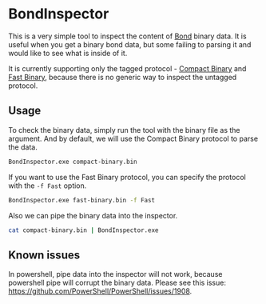 # BondInspector

This is a very simple tool to inspect the content of [Bond](https://github.com/microsoft/bond) binary data. It is useful when you get a binary bond data, but some failing to parsing it and would like to see what is inside of it.

It is currently supporting only the tagged protocol - [Compact Binary](http://microsoft.github.io/bond/manual/bond_cs.html#compact-binary) and [Fast Binary](http://microsoft.github.io/bond/manual/bond_cs.html#fast-binary), because there is no generic way to inspect the untagged protocol.

## Usage

To check the binary data, simply run the tool with the binary file as the argument. And by default, we will use the Compact Binary protocol to parse the data.

```bash
BondInspector.exe compact-binary.bin
```

If you want to use the Fast Binary protocol, you can specify the protocol with the `-f Fast` option.

```bash
BondInspector.exe fast-binary.bin -f Fast
```

Also we can pipe the binary data into the inspector.

```bash
cat compact-binary.bin | BondInspector.exe
```

## Known issues

In powershell, pipe data into the inspector will not work, because powershell pipe will corrupt the binary data. Please see this issue: <https://github.com/PowerShell/PowerShell/issues/1908>.